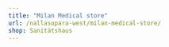 ```yaml
---
title: "Milan Medical store"
url: /nallasopara-west/milan-medical-store/
shop: Sanitätshaus
---
```

